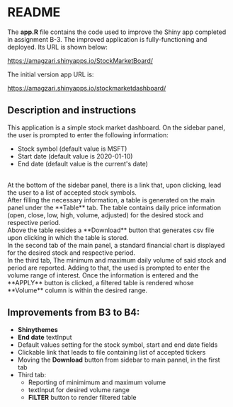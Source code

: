 # README

The **app.R** file contains the code used to improve the Shiny app completed in assignment B-3. The improved application is fully-functioning and deployed. Its URL is shown below:  

https://amagzari.shinyapps.io/StockMarketBoard/  

The initial version app URL is:  

https://amagzari.shinyapps.io/stockmarketdashboard/

## Description and instructions

This application is a simple stock market dashboard.  On the sidebar panel, the user is prompted to enter the following information: 
<br>
* Stock symbol (default value is MSFT)  
* Start date (default value is 2020-01-10)  
* End date (default value is the current's date)  
<br>
At the bottom of the sidebar panel, there is a link that, upon clicking, lead the user to a list of accepted stock symbols.  

<br>
After filling the necessary information, a table is generated on the main panel under the **Table** tab. The table contains daily price information (open, close, low, high, volume, adjusted) for the desired stock and respective period.  

<br>
Above the table resides a **Download** button that generates csv file upon clicking in which the table is stored.  

<br>
In the second tab of the main panel, a standard financial chart is displayed for the desired stock and respective period.   

<br>
In the third tab, The minimum and maximum daily volume of said stock and period are reported. Adding to that, the used is prompted to enter the volume range of interest. Once the information is entered and the **APPLY** button is clicked, a filtered table is rendered whose **Volume** column is within the desired range.  

## Improvements from B3 to B4:

* **Shinythemes**
* **End date** textInput
* Default values setting for the stock symbol, start and end date fields
* Clickable link that leads to file containing list of accepted tickers
* Moving the **Download** button from sidebar to main pannel, in the first tab
* Third tab:
  * Reporting of minimimum and maximum volume
  * textInput for desired volume range
  * **FILTER** button to render filtered table
